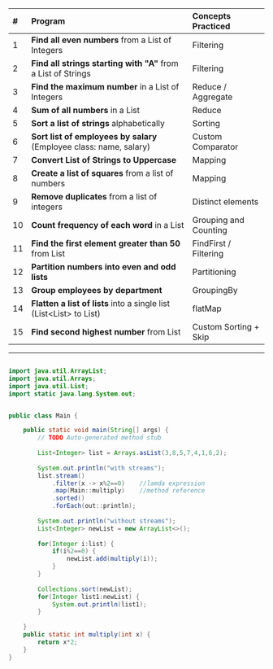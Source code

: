 | # | Program | Concepts Practiced |
|:--|:--|:--|
| 1 | **Find all even numbers** from a List of Integers | Filtering |
| 2 | **Find all strings starting with "A"** from a List of Strings | Filtering |
| 3 | **Find the maximum number** in a List of Integers | Reduce / Aggregate |
| 4 | **Sum of all numbers** in a List | Reduce |
| 5 | **Sort a list of strings** alphabetically | Sorting |
| 6 | **Sort list of employees by salary** (Employee class: name, salary) | Custom Comparator |
| 7 | **Convert List of Strings to Uppercase** | Mapping |
| 8 | **Create a list of squares** from a list of numbers | Mapping |
| 9 | **Remove duplicates** from a list of integers | Distinct elements |
| 10 | **Count frequency of each word** in a List<String> | Grouping and Counting |
| 11 | **Find the first element greater than 50** from List<Integer> | FindFirst / Filtering |
| 12 | **Partition numbers into even and odd lists** | Partitioning |
| 13 | **Group employees by department** | GroupingBy |
| 14 | **Flatten a list of lists** into a single list (List<List<Integer>> to List<Integer>) | flatMap |
| 15 | **Find second highest number** from List<Integer> | Custom Sorting + Skip |

---

```java

import java.util.ArrayList;
import java.util.Arrays;
import java.util.List;
import static java.lang.System.out;


public class Main {

	public static void main(String[] args) {
		// TODO Auto-generated method stub
		
		List<Integer> list = Arrays.asList(3,8,5,7,4,1,6,2);
		
		System.out.println("with streams");
		list.stream()
			.filter(x -> x%2==0)	//lamda expression
			.map(Main::multiply)	//method reference
			.sorted()
			.forEach(out::println); 
		
		System.out.println("without streams");
		List<Integer> newList = new ArrayList<>();
		
		for(Integer i:list) {
			if(i%2==0) {
				newList.add(multiply(i));
			}
		}
	
		Collections.sort(newList);
		for(Integer list1:newList) {
			System.out.println(list1);
		}
		
	}
	public static int multiply(int x) {
		return x*2;
	}
}
```
